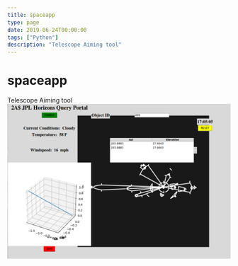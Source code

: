 ```yaml
---
title: spaceapp
type: page
date: 2019-06-24T00:00:00
tags: ["Python"]
description: "Telescope Aiming tool"
---
```


# spaceapp

Telescope Aiming tool
![alt text](https://raw.githubusercontent.com/aakamishra/spaceapp/master/exampleUI.png)
